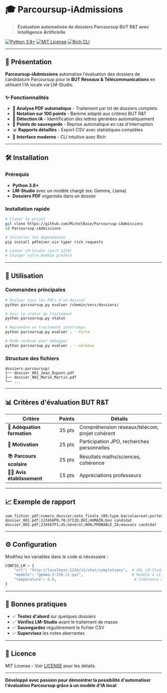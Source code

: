 # 🎓 Parcoursup-iAdmissions

> **Évaluation automatisée de dossiers Parcoursup BUT R&T avec Intelligence Artificielle**

[![Python 3.8+](https://img.shields.io/badge/Python-3.8+-blue.svg)](https://python.org)
[![MIT License](https://img.shields.io/badge/License-MIT-green.svg)](LICENSE)
[![Rich CLI](https://img.shields.io/badge/CLI-Rich-orange.svg)](https://github.com/Textualize/rich)

---

## 🚀 Présentation

**Parcoursup-iAdmissions** automatise l'évaluation des dossiers de candidature Parcoursup pour le **BUT Réseaux & Télécommunications** en utilisant l'IA locale via LM-Studio.

### ✨ Fonctionnalités

- 📄 **Analyse PDF automatique** - Traitement par lot de dossiers complets
- 🎯 **Notation sur 100 points** - Barème adapté aux critères BUT R&T  
- 🤖 **Détection IA** - Identification des lettres générées automatiquement
- 💾 **Points de sauvegarde** - Reprise automatique en cas d'interruption
- 📊 **Rapports détaillés** - Export CSV avec statistiques complètes
- 🎨 **Interface moderne** - CLI intuitive avec Rich

---

## 🛠️ Installation

### Prérequis
- **Python 3.8+**
- **LM-Studio** avec un modèle chargé (ex: Gemma, Llama)
- **Dossiers PDF** organisés dans un dossier

### Installation rapide
```bash
# Cloner le projet
git clone https://github.com/MichelBaie/Parcoursup-iAdmissions
cd Parcoursup-iAdmissions

# Installer les dépendances
pip install pdfminer.six typer rich requests

# Lancer LM-Studio (port 1234)
# Charger votre modèle préféré
```

---

## 🎯 Utilisation

### Commandes principales

```bash
# Évaluer tous les PDFs d'un dossier
python parcoursup.py evaluer /chemin/vers/dossiers/

# Voir le statut du traitement
python parcoursup.py statut

# Reprendre un traitement interrompu
python parcoursup.py evaluer . --force

# Mode verbose pour debugger
python parcoursup.py evaluer . --verbose
```

### Structure des fichiers
```
dossiers-parcoursup/
├── dossier_001_Jean_Dupont.pdf
├── dossier_002_Marie_Martin.pdf
└── ...
```

---

## 📊 Critères d'évaluation BUT R&T

| **Critère** | **Points** | **Détails** |
|-------------|------------|-------------|
| 🎯 **Adéquation formation** | 35 pts | Compréhension réseaux/télécom, projet cohérent |
| 💪 **Motivation** | 25 pts | Participation JPO, recherches personnelles |
| 📚 **Parcours scolaire** | 25 pts | Résultats maths/sciences, cohérence |
| 👨‍🏫 **Avis établissement** | 15 pts | Appréciations professeurs |

---

## 📈 Exemple de rapport

```csv
nom_fichier_pdf;numero_dossier;note_finale_100;type_baccalaureat;portes_ouvertes;detection_ia;justification_note
dossier_001.pdf;123456P0;78;STI2D;OUI;HUMAIN;bon candidat
dossier_002.pdf;234567P1;45;Général;NON;PROBABLE_IA;mauvais candidat
```

---

## ⚙️ Configuration

Modifiez les variables dans le code si nécessaire :

```python
CONFIG_LM = {
    "url": "http://localhost:1234/v1/chat/completions",  # URL LM-Studio
    "modele": "gemma-3-27b-it-qat",                      # Modèle à utiliser
    "temperature": 0.0,                                   # Cohérence maximale
}
```

---

## 🚨 Bonnes pratiques

- ✅ **Testez d'abord** sur quelques dossiers
- ✅ **Vérifiez LM-Studio** avant le traitement de masse
- ✅ **Sauvegardez** régulièrement le fichier CSV
- ✅ **Supervisez** les notes aberrantes

---

## 📄 Licence

MIT License - Voir [LICENSE](LICENSE) pour les détails.

---

**Développé avec passion pour démointrer la possibilité d'automatiser l'évaluation Parcoursup grâce à un modèle d'IA local**
